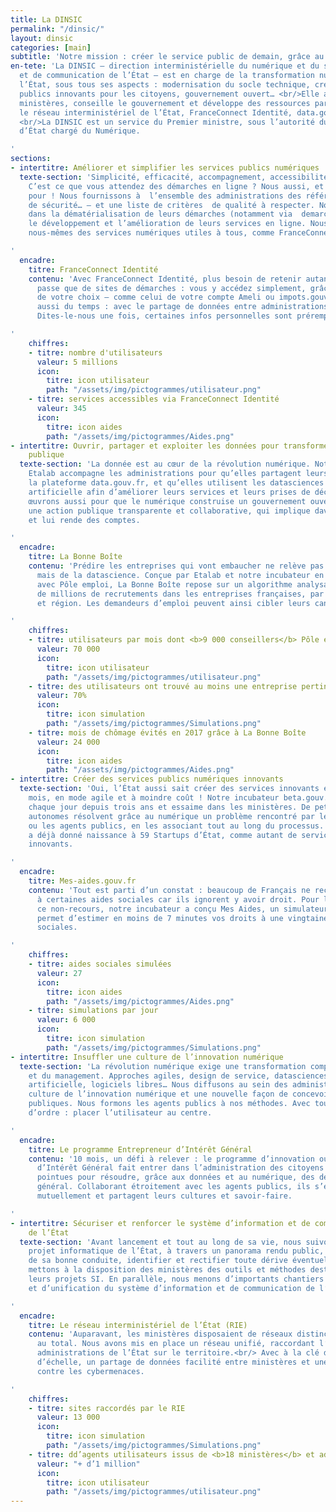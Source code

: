 ```yaml
---
title: La DINSIC
permalink: "/dinsic/"
layout: dinsic
categories: [main]
subtitle: 'Notre mission : créer le service public de demain, grâce au numérique'
en-tete: 'La DINSIC – direction interministérielle du numérique et du système d’information
  et de communication de l’État – est en charge de la transformation numérique de
  l’État, sous tous ses aspects : modernisation du socle technique, création de services
  publics innovants pour les citoyens, gouvernement ouvert… <br/>Elle accompagne les
  ministères, conseille le gouvernement et développe des ressources partagées comme
  le réseau interministériel de l’État, FranceConnect Identité, data.gouv.fr ou api.gouv.fr.
  <br/>La DINSIC est un service du Premier ministre, sous l’autorité du secrétaire
  d’État chargé du Numérique.

'
sections:
- intertitre: Améliorer et simplifier les services publics numériques
  texte-section: 'Simplicité, efficacité, accompagnement, accessibilité pour tous…
    C’est ce que vous attendez des démarches en ligne ? Nous aussi, et nous œuvrons
    pour ! Nous fournissons à  l’ensemble des administrations des référentiels – d’accessibilité,
    de sécurité… – et une liste de critères  de qualité à respecter. Nous les accompagnons
    dans la dématérialisation de leurs démarches (notamment via  demarches-simplifiees.fr),
    le développement et l’amélioration de leurs services en ligne. Nous produisons
    nous-mêmes des services numériques utiles à tous, comme FranceConnect Identité.

'
  encadre:
    titre: FranceConnect Identité
    contenu: 'Avec FranceConnect Identité, plus besoin de retenir autant de mots de
      passe que de sites de démarches : vous y accédez simplement, grâce à l’identifiant
      de votre choix – comme celui de votre compte Ameli ou impots.gouv.fr. Vous gagnez
      aussi du temps : avec le partage de données entre administrations selon le principe
      Dites-le-nous une fois, certaines infos personnelles sont préremplies.

'
    chiffres:
    - titre: nombre d'utilisateurs
      valeur: 5 millions
      icon:
        titre: icon utilisateur
        path: "/assets/img/pictogrammes/utilisateur.png"
    - titre: services accessibles via FranceConnect Identité
      valeur: 345
      icon:
        titre: icon aides
        path: "/assets/img/pictogrammes/Aides.png"
- intertitre: Ouvrir, partager et exploiter les données pour transformer l’action
    publique
  texte-section: 'La donnée est au cœur de la révolution numérique. Notre mission
    Etalab accompagne les administrations pour qu’elles partagent leurs données sur
    la plateforme data.gouv.fr, et qu’elles utilisent les datasciences et l’intelligence
    artificielle afin d’améliorer leurs services et leurs prises de décision.  Nous
    œuvrons aussi pour que le numérique construise un gouvernement ouvert, c’est-à-dire
    une action publique transparente et collaborative, qui implique davantage le citoyen
    et lui rende des comptes.

'
  encadre:
    titre: La Bonne Boîte
    contenu: 'Prédire les entreprises qui vont embaucher ne relève pas de la voyance…
      mais de la datascience. Conçue par Etalab et notre incubateur en collaboration
      avec Pôle emploi, La Bonne Boîte repose sur un algorithme analysant les données
      de millions de recrutements dans les entreprises françaises, par secteur d’activités
      et région. Les demandeurs d’emploi peuvent ainsi cibler leurs candidatures spontanées.

'
    chiffres:
    - titre: utilisateurs par mois dont <b>9 000 conseillers</b> Pôle emploi
      valeur: 70 000
      icon:
        titre: icon utilisateur
        path: "/assets/img/pictogrammes/utilisateur.png"
    - titre: des utilisateurs ont trouvé au moins une entreprise pertinente à contacter
      valeur: 70%
      icon:
        titre: icon simulation
        path: "/assets/img/pictogrammes/Simulations.png"
    - titre: mois de chômage évités en 2017 grâce à La Bonne Boîte
      valeur: 24 000
      icon:
        titre: icon aides
        path: "/assets/img/pictogrammes/Aides.png"
- intertitre: Créer des services publics numériques innovants
  texte-section: 'Oui, l’État aussi sait créer des services innovants en quelques
    mois, en mode agile et à moindre coût ! Notre incubateur beta.gouv.fr le prouve
    chaque jour depuis trois ans et essaime dans les ministères. De petites équipes
    autonomes résolvent grâce au numérique un problème rencontré par les citoyens
    ou les agents publics, en les associant tout au long du processus. Notre incubateur
    a déjà donné naissance à 59 Startups d’État, comme autant de services numériques
    innovants.

'
  encadre:
    titre: Mes-aides.gouv.fr
    contenu: 'Tout est parti d’un constat : beaucoup de Français ne recourent pas
      à certaines aides sociales car ils ignorent y avoir droit. Pour lutter contre
      ce non-recours, notre incubateur a conçu Mes Aides, un simulateur en ligne qui
      permet d’estimer en moins de 7 minutes vos droits à une vingtaine de prestations
      sociales.

'
    chiffres:
    - titre: aides sociales simulées
      valeur: 27
      icon:
        titre: icon aides
        path: "/assets/img/pictogrammes/Aides.png"
    - titre: simulations par jour
      valeur: 6 000
      icon:
        titre: icon simulation
        path: "/assets/img/pictogrammes/Simulations.png"
- intertitre: Insuffler une culture de l’innovation numérique
  texte-section: 'La révolution numérique exige une transformation complète des organisations
    et du management. Approches agiles, design de service, datasciences, intelligence
    artificielle, logiciels libres… Nous diffusons au sein des administrations la
    culture de l’innovation numérique et une nouvelle façon de concevoir les politiques
    publiques. Nous formons les agents publics à nos méthodes. Avec toujours un mot
    d’ordre : placer l’utilisateur au centre.

'
  encadre:
    titre: Le programme Entrepreneur d’Intérêt Général
    contenu: '10 mois, un défi à relever : le programme d’innovation ouverte Entrepreneur
      d’Intérêt Général fait entrer dans l’administration des citoyens aux compétences
      pointues pour résoudre, grâce aux données et au numérique, des défis d’intérêt
      général. Collaborant étroitement avec les agents publics, ils s’enrichissent
      mutuellement et partagent leurs cultures et savoir-faire.

'
- intertitre: Sécuriser et renforcer le système d’information et de communication
    de l’État
  texte-section: 'Avant lancement et tout au long de sa vie, nous suivons chaque grand
    projet informatique de l’État, à travers un panorama rendu public, pour s’assurer
    de sa bonne conduite, identifier et rectifier toute dérive éventuelle.<br/> Nous
    mettons à la disposition des ministères des outils et méthodes destinés à sécuriser
    leurs projets SI. En parallèle, nous menons d’importants chantiers de modernisation
    et d’unification du système d’information et de communication de l’État.

'
  encadre:
    titre: Le réseau interministériel de l’État (RIE)
    contenu: 'Auparavant, les ministères disposaient de réseaux distincts, une quinzaine
      au total. Nous avons mis en place un réseau unifié, raccordant l’ensemble des
      administrations de l’État sur le territoire.<br/> Avec à la clé des économies
      d’échelle, un partage de données facilité entre ministères et une lutte efficace
      contre les cybermenaces.

'
    chiffres:
    - titre: sites raccordés par le RIE
      valeur: 13 000
      icon:
        titre: icon simulation
        path: "/assets/img/pictogrammes/Simulations.png"
    - titre: dd’agents utilisateurs issus de <b>18 ministères</b> et administrations
      valeur: "+ d’1 million"
      icon:
        titre: icon utilisateur
        path: "/assets/img/pictogrammes/utilisateur.png"
---
```



